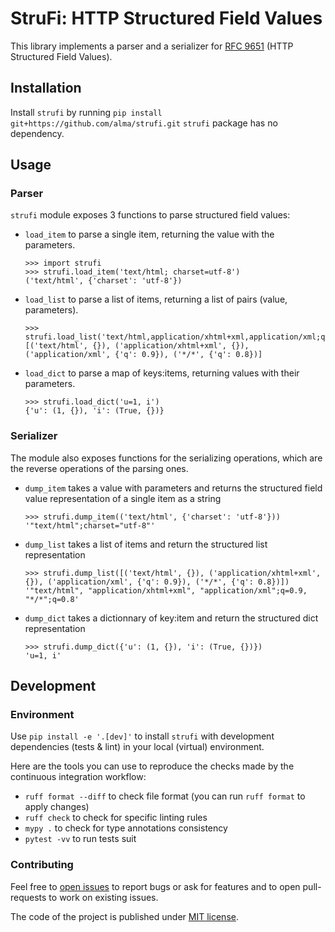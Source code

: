 # StruFi: HTTP Structured Field Values

This library implements a parser and a serializer for [RFC 9651](https://www.rfc-editor.org/rfc/rfc9651.html) (HTTP Structured Field Values).


## Installation

Install `strufi` by running `pip install git+https://github.com/alma/strufi.git`
`strufi` package has no dependency.


## Usage

### Parser

`strufi` module exposes 3 functions to parse structured field values:

- `load_item` to parse a single item, returning the value with the parameters.
    ```pycon
    >>> import strufi
    >>> strufi.load_item('text/html; charset=utf-8')
    ('text/html', {'charset': 'utf-8'})
    ```
- `load_list` to parse a list of items, returning a list of pairs (value, parameters).
    ```pycon
    >>> strufi.load_list('text/html,application/xhtml+xml,application/xml;q=0.9,*/*;q=0.8')
    [('text/html', {}), ('application/xhtml+xml', {}), ('application/xml', {'q': 0.9}), ('*/*', {'q': 0.8})]
    ```
- `load_dict` to parse a map of keys:items, returning values with their parameters.
    ```pycon
    >>> strufi.load_dict('u=1, i')
    {'u': (1, {}), 'i': (True, {})}
    ```

### Serializer

The module also exposes functions for the serializing operations, which are the reverse operations of the parsing ones.

- `dump_item` takes a value with parameters and returns the structured field value representation of a single item as a string
    ```pycon
    >>> strufi.dump_item(('text/html', {'charset': 'utf-8'}))
    '"text/html";charset="utf-8"'
    ```
- `dump_list` takes a list of items and return the structured list representation
    ```pycon
    >>> strufi.dump_list([('text/html', {}), ('application/xhtml+xml', {}), ('application/xml', {'q': 0.9}), ('*/*', {'q': 0.8})])
    '"text/html", "application/xhtml+xml", "application/xml";q=0.9, "*/*";q=0.8'
    ```
- `dump_dict` takes a dictionnary of key:item and return the structured dict representation
    ```pycon
    >>> strufi.dump_dict({'u': (1, {}), 'i': (True, {})})
    'u=1, i'
    ```

## Development

### Environment

Use `pip install -e '.[dev]'` to install `strufi` with development dependencies (tests & lint) in your local (virtual) environment.

Here are the tools you can use to reproduce the checks made by the continuous integration workflow:

- `ruff format --diff` to check file format (you can run `ruff format` to apply changes)
- `ruff check` to check for specific linting rules
- `mypy .` to check for type annotations consistency
- `pytest -vv` to run tests suit

### Contributing

Feel free to [open issues](https://github.com/alma/strufi/issues) to report bugs or ask for features and to open pull-requests to work on existing issues.

The code of the project is published under [MIT license](https://github.com/alma/strufi/blob/main/LICENSE).
